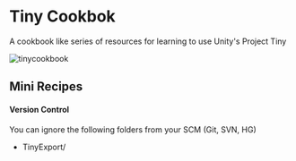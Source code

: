 # Tiny Cookbok
A cookbook like series of resources for learning to use Unity's Project Tiny

![tinycookbook](https://user-images.githubusercontent.com/263776/52253533-0b54ed80-28ce-11e9-88ee-7e16d82f5de3.png)

## Mini Recipes
#### Version Control
You can ignore the following folders from your SCM (Git, SVN, HG)
* TinyExport/
